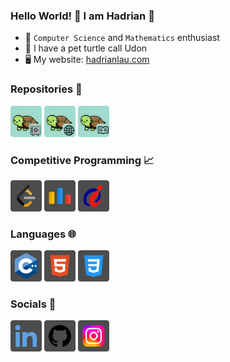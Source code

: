 ### Hello World! 👋 I am Hadrian 🐢
- 🧠 ```Computer Science``` and ```Mathematics``` enthusiast
- 🐢 I have a pet turtle call Udon
- 🖥️ My website: [hadrianlau.com](https://hadrianlau.com)
### Repositories 📖
[<img width="50px" src="repositories/cp.png"/>](https://github.com/udontur/cp)
[<img width="50px" src="repositories/website.png"/>](https://github.com/udontur/udontur.github.io)
[<img width="50px" src="repositories/readme.png"/>](https://github.com/udontur/udontur)
### Competitive Programming 📈
[<img width="50px" src="socials/leetcode.png"/>](https://leetcode.com/udontur)
[<img width="50px" src="socials/codeforces.png"/>](https://codeforces.com/profile/udontur)
[<img width="50px" src="socials/hkoj.png"/>](https://judge.hkoi.org/user/wy_hadrianlau)
### Languages 🌐
[<img width="50px" src="languages/cpp.png"/>]()
[<img width="50px" src="languages/html.png"/>]()
[<img width="50px" src="languages/css.png"/>]()
### Socials 🤝
[<img width="50px" src="socials/linkedin.png"/>](https://www.linkedin.com/in/hadrianlaucs)
[<img width="50px" src="socials/github.png"/>](https://www.github.com/udontur)
[<img width="50px" src="socials/instagram.png"/>](https://www.instagram.com/udon.tur)

